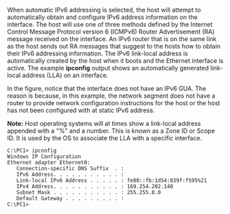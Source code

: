 When automatic IPv6 addressing is selected, the host will attempt to automatically obtain and configure IPv6 address information on the interface. The host will use one of three methods defined by the Internet Control Message Protocol version 6 (ICMPv6) Router Advertisement (RA) message received on the interface. An IPv6 router that is on the same link as the host sends out RA messages that suggest to the hosts how to obtain their IPv6 addressing information. The IPv6 link-local address is automatically created by the host when it boots and the Ethernet interface is active. The example **ipconfig** output shows an automatically generated link-local address (LLA) on an interface.

In the figure, notice that the interface does not have an IPv6 GUA. The reason is because, in this example, the network segment does not have a router to provide network configuration instructions for the host or the host has not been configured with at static IPv6 address.

**Note:** Host operating systems will at times show a link-local address appended with a "%" and a number. This is known as a Zone ID or Scope ID. It is used by the OS to associate the LLA with a specific interface.

```
C:\PC1> ipconfig
Windows IP Configuration
Ethernet adapter Ethernet0:
   Connection-specific DNS Suffix  . : 
   IPv6 Address. . . . . . . . . . . : 
   Link-local IPv6 Address . . . . . : fe80::fb:1d54:839f:f595%21
   IPv4 Address. . . . . . . . . . . : 169.254.202.140
   Subnet Mask . . . . . . . . . . . : 255.255.0.0
   Default Gateway . . . . . . . . . : 
C:\PC1>
```